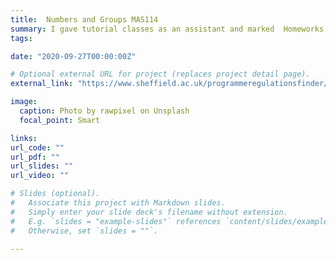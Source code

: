 ```yaml
---
title:  Numbers and Groups MAS114
summary: I gave tutorial classes as an assistant and marked  Homeworks in Autumn semester 2019-2020
tags:

date: "2020-09-27T00:00:00Z"

# Optional external URL for project (replaces project detail page).
external_link: "https://www.sheffield.ac.uk/programmeregulationsfinder/unit?code=MAS114&org=SHEFFIELD&start=26-Sep-2011&loc=SHEFFIELD&cal=ACAD%20YR&year=2020"

image:
  caption: Photo by rawpixel on Unsplash
  focal_point: Smart

links:
url_code: ""
url_pdf: ""
url_slides: ""
url_video: ""

# Slides (optional).
#   Associate this project with Markdown slides.
#   Simply enter your slide deck's filename without extension.
#   E.g. `slides = "example-slides"` references `content/slides/example-slides.md`.
#   Otherwise, set `slides = ""`.

---
```


